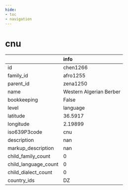```yaml
---
hide:
- toc
- navigation
---
```

# cnu
|                      | info                    |
|:---------------------|:------------------------|
| id                   | chen1266                |
| family_id            | afro1255                |
| parent_id            | zena1250                |
| name                 | Western Algerian Berber |
| bookkeeping          | False                   |
| level                | language                |
| latitude             | 36.5917                 |
| longitude            | 2.19899                 |
| iso639P3code         | cnu                     |
| description          | nan                     |
| markup_description   | nan                     |
| child_family_count   | 0                       |
| child_language_count | 0                       |
| child_dialect_count  | 0                       |
| country_ids          | DZ                      |